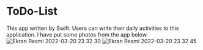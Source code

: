 # ToDo-List
This app written by Swift. Users can write their daily activities to this application. 
I have put some photos from the app below.
![Ekran Resmi 2022-03-20 23 32 30](https://user-images.githubusercontent.com/75434270/159184863-5274277b-e796-4a76-8fd3-fb1ffa758f30.png)
![Ekran Resmi 2022-03-20 23 32 45](https://user-images.githubusercontent.com/75434270/159184864-8c533ed2-4c42-4c75-92cd-78c816e5a407.png)
